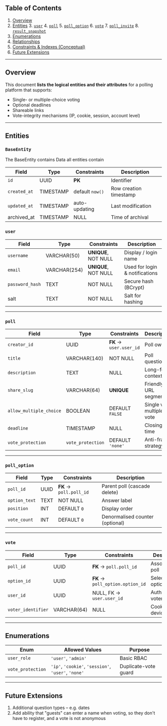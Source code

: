 ## Table of Contents

1. [Overview](#overview)
2. [Entities](#entities)
    3. [`user`](#user)
    4. [`poll`](#poll)
    5. [`poll_option`](#poll_option)
    6. [`vote`](#vote)
    7. [`poll_invite`](#poll_invite)
    8. [`result_snapshot`](#result_snapshot)
9. [Enumerations](#enumerations)
10. [Relationships](#relationships)
11. [Constraints & Indexes (Conceptual)](#constraints--indexes-conceptual)
12. [Future Extensions](#future-extensions)

---

## Overview

This document **lists the logical entities and their attributes** for a polling platform that supports:

- Single- or multiple-choice voting
- Optional deadlines
- Shareable links
- Vote-integrity mechanisms (IP, cookie, session, account level)

---

## Entities
### `BaseEntity`
The BaseEntity contains Data all entities contain

| Field        | Type      | Constraints     | Description            |
| ------------ | --------- | --------------- | ---------------------- |
| `id`         | UUID      | **PK**          | Identifier             |
| `created_at` | TIMESTAMP | default `now()` | Row creation timestamp |
| `updated_at` | TIMESTAMP | auto-updating   | Last modification      |
| archived_at  | TIMESTAMP | NULL            | Time of archival       |

### `user`

| Field           | Type         | Constraints          | Description                    |
| --------------- | ------------ | -------------------- | ------------------------------ |
| `username`      | VARCHAR(50)  | **UNIQUE**, NOT NULL | Display / login name           |
| `email`         | VARCHAR(254) | **UNIQUE**, NOT NULL | Used for login & notifications |
| `password_hash` | TEXT         | NOT NULL             | Secure hash (BCrypt)           |
| salt            | TEXT         | NOT NULL             | Salt for hashing               |


---

### `poll`

| Field                   | Type              | Constraints             | Description             |
| ----------------------- | ----------------- | ----------------------- | ----------------------- |
| `creator_id`            | UUID              | **FK** → `user.user_id` | Poll owner              |
| `title`                 | VARCHAR(140)      | NOT NULL                | Poll question           |
| `description`           | TEXT              | NULL                    | Long-form context       |
| `share_slug`            | VARCHAR(64)       | **UNIQUE**              | Friendly URL segment    |
| `allow_multiple_choice` | BOOLEAN           | DEFAULT `FALSE`         | Single vs multiple vote |
| `deadline`              | TIMESTAMP         | NULL                    | Closing time            |
| `vote_protection`       | `vote_protection` | DEFAULT `'none'`        | Anti-fraud strategy     |


---

### `poll_option`

| Field         | Type | Constraints             | Description                     |
| ------------- | ---- | ----------------------- | ------------------------------- |
| `poll_id`     | UUID | **FK** → `poll.poll_id` | Parent poll (cascade delete)    |
| `option_text` | TEXT | NOT NULL                | Answer label                    |
| `position`    | INT  | DEFAULT `0`             | Display order                   |
| `vote_count`  | INT  | DEFAULT `0`             | Denormalised counter (optional) |

---

### `vote`

| Field              | Type        | Constraints                      | Description          |
| ------------------ | ----------- | -------------------------------- | -------------------- |
| `poll_id`          | UUID        | **FK** → `poll.poll_id`          | Associated poll      |
| `option_id`        | UUID        | **FK** → `poll_option.option_id` | Selected option      |
| `user_id`          | UUID        | NULL, FK → `user.user_id`        | Authenticated voter  |
| `voter_identifier` | VARCHAR(64) | NULL                             | Cookie / device hash |


---

## Enumerations

| Enum              | Allowed Values                                      | Purpose              |
|-------------------|-----------------------------------------------------|----------------------|
| `user_role`       | `'user'`, `'admin'`                                 | Basic RBAC           |
| `vote_protection` | `'ip'`, `'cookie'`, `'session'`, `'user'`, `'none'` | Duplicate-vote guard |


---

## Future Extensions

1. Additional question types – e.g. dates
2. Add ability that "guests" can enter a name when voting, so they don't have to register, and a vote is not anonymous